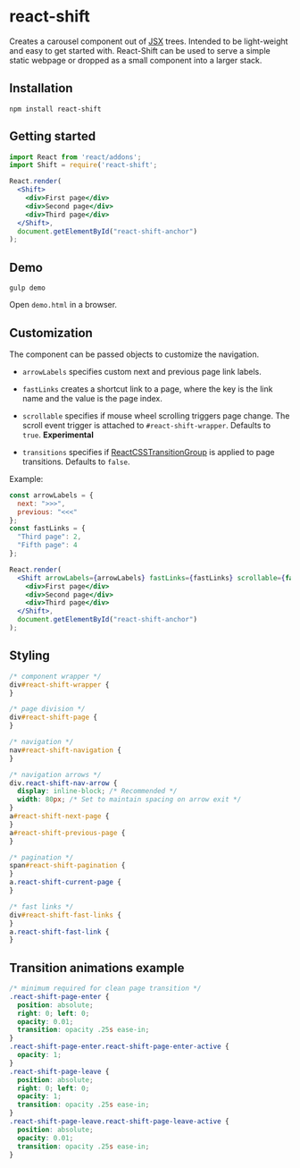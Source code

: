 # react-shift
Creates a carousel component out of [JSX](https://facebook.github.io/react/docs/jsx-in-depth.html) trees. Intended to be light-weight and easy to get started with. React-Shift can be used to serve a simple static webpage or dropped as a small component into a larger stack.

## Installation
```
npm install react-shift
```

## Getting started
```jsx
import React from 'react/addons';
import Shift = require('react-shift';

React.render(
  <Shift>
    <div>First page</div>
    <div>Second page</div>
    <div>Third page</div>
  </Shift>,
  document.getElementById("react-shift-anchor")
);
```

## Demo

`gulp demo`

Open `demo.html` in a browser.

## Customization
The component can be passed objects to customize the navigation.

* ```arrowLabels``` specifies custom next and previous page link labels.

* ```fastLinks``` creates a shortcut link to a page, where the key is the link name and the value is the page index.

* ```scrollable``` specifies if mouse wheel scrolling triggers page change. The scroll event trigger is attached to ```#react-shift-wrapper```. Defaults to ```true```. **Experimental**

* ```transitions``` specifies if [ReactCSSTransitionGroup](https://facebook.github.io/react/docs/animation.html) is applied to page transitions. Defaults to ```false```.

Example:
```jsx
const arrowLabels = {
  next: ">>>",
  previous: "<<<"
};
const fastLinks = {
  "Third page": 2,
  "Fifth page": 4
};

React.render(
  <Shift arrowLabels={arrowLabels} fastLinks={fastLinks} scrollable={false}>
    <div>First page</div>
    <div>Second page</div>
    <div>Third page</div>
  </Shift>,
  document.getElementById("react-shift-anchor")
);
```

## Styling
```css
/* component wrapper */
div#react-shift-wrapper {	
}

/* page division */
div#react-shift-page {
}

/* navigation */
nav#react-shift-navigation {
}

/* navigation arrows */
div.react-shift-nav-arrow {
  display: inline-block; /* Recommended */
  width: 80px; /* Set to maintain spacing on arrow exit */
}
a#react-shift-next-page {
}
a#react-shift-previous-page {
}

/* pagination */
span#react-shift-pagination {
}
a.react-shift-current-page {
}

/* fast links */
div#react-shift-fast-links {
}
a.react-shift-fast-link {
}
```

## Transition animations example
```css
/* minimum required for clean page transition */
.react-shift-page-enter {  
  position: absolute;
  right: 0; left: 0;
  opacity: 0.01;
  transition: opacity .25s ease-in;
}
.react-shift-page-enter.react-shift-page-enter-active {  
  opacity: 1;
}
.react-shift-page-leave {  
  position: absolute;
  right: 0; left: 0;
  opacity: 1;
  transition: opacity .25s ease-in;
}
.react-shift-page-leave.react-shift-page-leave-active {
  position: absolute;
  opacity: 0.01;
  transition: opacity .25s ease-in;
}
```
